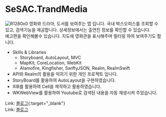 # SeSAC.TrandMedia
![R1280x0](https://user-images.githubusercontent.com/83900106/157791688-944e01fb-49db-4587-9193-d790e3771943.png)
영화와 드라마, 도서를 보여주는 앱 입니다. 국내 박스오피스를 조회할 수 있고, 검색기능을 제공합니다. 상세정보에서는 출연진 정보를 확인할 수 있습니다.    
예고편을 확인해볼수 있습니다. 지도에 영화관을 표시해주며 필터링 하여 보여주기도 합니다.    

* Skills & Libraries
  * Storyboard, AutoLayout, MVC
  * MapKit, CoreLocation, WebKit
  * Alamofire, Kingfisher, SwiftyJSON, Realm, RealmSwift
* API와 Realm의 활용을 익히기 위한 개인 프로젝트 입니다.
* StoryBoard를 활용하여 AutoLayout을 구현하였습니다.
* XIB를 활용하여 Cell을 제작하고 활용하였습니다.
* WKWebView를 활용하여 Youtube로 검색된 내용을 자동 재생시켜 주었습니다.

Link: [블로그](https://teiresias.tistory.com/10?category=926122){:target="_blank"}    
Link: <a href="https://teiresias.tistory.com/10?category=926122" target="_blank">블로그</a>
